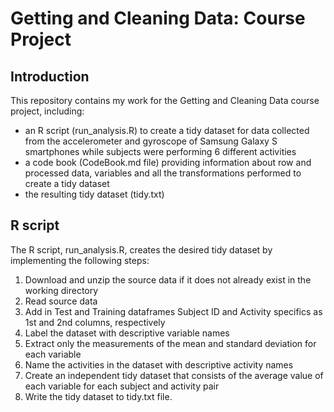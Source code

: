 # Getting and Cleaning Data: Course Project

## Introduction 

This repository contains my work for the Getting and Cleaning Data course project, including:
- an R script (run_analysis.R) to create a tidy dataset for data collected from the accelerometer and gyroscope of Samsung Galaxy S smartphones while subjects were performing 6 different activities
- a code book (CodeBook.md file) providing information about row and processed data, variables and all the transformations performed to create a tidy dataset 
- the resulting tidy dataset (tidy.txt)

## R script

The R script, run_analysis.R, creates the desired tidy dataset by implementing the following steps:

1. Download and unzip the source data if it does not already exist in the working directory
2. Read source data
3. Add in Test and Training dataframes Subject ID and Activity specifics as 1st and 2nd columns, respectively
4. Label the dataset with descriptive variable names
5. Extract only the measurements of the mean and standard deviation for each variable
6. Name the activities in the dataset with descriptive activity names 
7. Create an independent tidy dataset that consists of the average value of each variable for each subject and activity pair
8. Write the tidy dataset to tidy.txt file.

